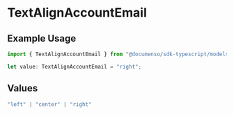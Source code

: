 # TextAlignAccountEmail

## Example Usage

```typescript
import { TextAlignAccountEmail } from "@documenso/sdk-typescript/models/operations";

let value: TextAlignAccountEmail = "right";
```

## Values

```typescript
"left" | "center" | "right"
```